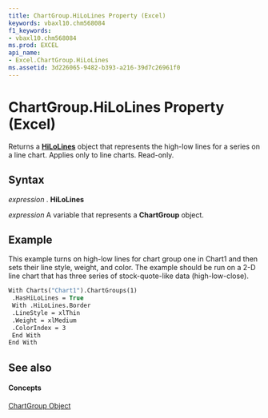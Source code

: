 ```yaml
---
title: ChartGroup.HiLoLines Property (Excel)
keywords: vbaxl10.chm568084
f1_keywords:
- vbaxl10.chm568084
ms.prod: EXCEL
api_name:
- Excel.ChartGroup.HiLoLines
ms.assetid: 3d226065-9482-b393-a216-39d7c26961f0
---
```



# ChartGroup.HiLoLines Property (Excel)

Returns a  **[HiLoLines](hilolines-object-excel.md)** object that represents the high-low lines for a series on a line chart. Applies only to line charts. Read-only.


## Syntax

 _expression_ . **HiLoLines**

 _expression_ A variable that represents a **ChartGroup** object.


## Example

This example turns on high-low lines for chart group one in Chart1 and then sets their line style, weight, and color. The example should be run on a 2-D line chart that has three series of stock-quote-like data (high-low-close).


```vb
With Charts("Chart1").ChartGroups(1) 
 .HasHiLoLines = True 
 With .HiLoLines.Border 
 .LineStyle = xlThin 
 .Weight = xlMedium 
 .ColorIndex = 3 
 End With 
End With
```


## See also


#### Concepts


[ChartGroup Object](chartgroup-object-excel.md)

